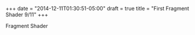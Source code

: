 +++
date = "2014-12-11T01:30:51-05:00"
draft = true
title = "First Fragment Shader 9/11"
+++

Fragment Shader 


